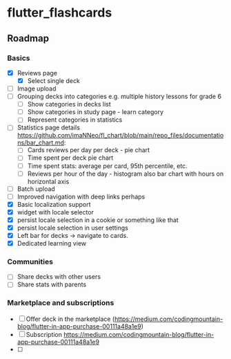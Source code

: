 # flutter_flashcards

## Roadmap

### Basics

- [x] Reviews page
  - [x] Select single deck
- [ ] Image upload
- [ ] Grouping decks into categories e.g. multiple history lessons for grade 6
  - [ ] Show categories in decks list
  - [ ] Show categories in study page - learn category
  - [ ] Represent categories in statistics
- [ ] Statistics page details https://github.com/imaNNeo/fl_chart/blob/main/repo_files/documentations/bar_chart.md:
  - [ ] Cards reviews per day per deck - pie chart
  - [ ] Time spent per deck pie chart
  - [ ] Time spent stats: average per card, 95th percentile, etc.
  - [ ] Reviews per hour of the day - histogram also bar chart with hours on horizontal axis
- [ ] Batch upload
- [ ] Improved navigation with deep links perhaps
- [x] Basic localization support
- [x] widget with locale selector
- [x] persist locale selection in a cookie or something like that
- [x] persist locale selection in user settings
- [x] Left bar for decks -> navigate to cards.
- [x] Dedicated learning view

### Communities

- [ ] Share decks with other users
- [ ] Share stats with parents

### Marketplace and subscriptions

- [ ] Offer deck in the marketplace (https://medium.com/codingmountain-blog/flutter-in-app-purchase-00111a48a1e9)
- [ ] Subscription https://medium.com/codingmountain-blog/flutter-in-app-purchase-00111a48a1e9
- [ ]
